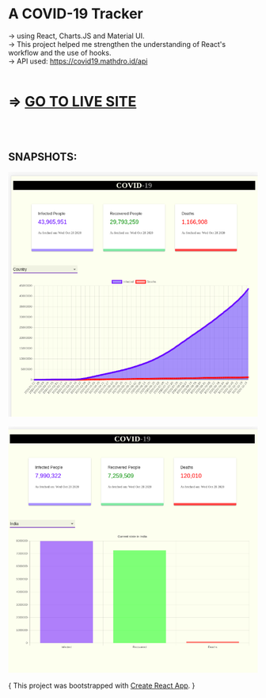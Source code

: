 # A COVID-19 Tracker
-> using React, Charts.JS and Material UI.
<br>-> This project helped me strengthen the understanding of React's workflow and the use of hooks.
<br>-> API used: https://covid19.mathdro.id/api
<br><br>
# => [**GO TO LIVE SITE**]()
<br><br>
## **SNAPSHOTS**:
![](/src/lineC.png)
<br><br>
![](/src/barC.png)

{ This project was bootstrapped with [Create React App](https://github.com/facebook/create-react-app). }

